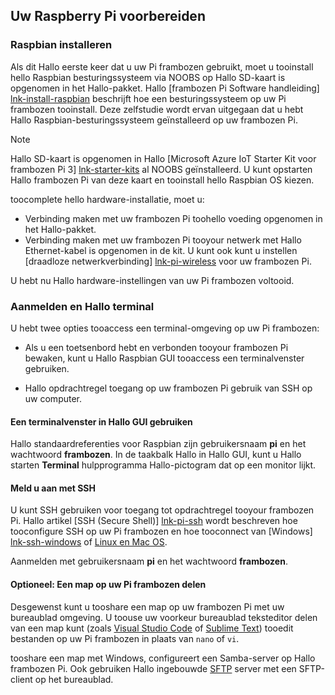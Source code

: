 ## <a name="prepare-your-raspberry-pi"></a>Uw Raspberry Pi voorbereiden

### <a name="install-raspbian"></a>Raspbian installeren

Als dit Hallo eerste keer dat u uw Pi frambozen gebruikt, moet u tooinstall hello Raspbian besturingssysteem via NOOBS op Hallo SD-kaart is opgenomen in het Hallo-pakket. Hallo [frambozen Pi Software handleiding] [ lnk-install-raspbian] beschrijft hoe een besturingssysteem op uw Pi frambozen tooinstall. Deze zelfstudie wordt ervan uitgegaan dat u hebt Hallo Raspbian-besturingssysteem geïnstalleerd op uw frambozen Pi.

> [!NOTE]
> Hallo SD-kaart is opgenomen in Hallo [Microsoft Azure IoT Starter Kit voor frambozen Pi 3] [ lnk-starter-kits] al NOOBS geïnstalleerd. U kunt opstarten Hallo frambozen Pi van deze kaart en tooinstall hello Raspbian OS kiezen.

toocomplete hello hardware-installatie, moet u:

- Verbinding maken met uw frambozen Pi toohello voeding opgenomen in het Hallo-pakket.
- Verbinding maken met uw frambozen Pi tooyour netwerk met Hallo Ethernet-kabel is opgenomen in de kit. U kunt ook kunt u instellen [draadloze netwerkverbinding] [ lnk-pi-wireless] voor uw frambozen Pi.

U hebt nu Hallo hardware-instellingen van uw Pi frambozen voltooid.

### <a name="sign-in-and-access-hello-terminal"></a>Aanmelden en Hallo terminal

U hebt twee opties tooaccess een terminal-omgeving op uw Pi frambozen:

- Als u een toetsenbord hebt en verbonden tooyour frambozen Pi bewaken, kunt u Hallo Raspbian GUI tooaccess een terminalvenster gebruiken.

- Hallo opdrachtregel toegang op uw frambozen Pi gebruik van SSH op uw computer.

#### <a name="use-a-terminal-window-in-hello-gui"></a>Een terminalvenster in Hallo GUI gebruiken

Hallo standaardreferenties voor Raspbian zijn gebruikersnaam **pi** en het wachtwoord **frambozen**. In de taakbalk Hallo in Hallo GUI, kunt u Hallo starten **Terminal** hulpprogramma Hallo-pictogram dat op een monitor lijkt.

#### <a name="sign-in-with-ssh"></a>Meld u aan met SSH

U kunt SSH gebruiken voor toegang tot opdrachtregel tooyour frambozen Pi. Hallo artikel [SSH (Secure Shell)] [ lnk-pi-ssh] wordt beschreven hoe tooconfigure SSH op uw Pi frambozen en hoe tooconnect van [Windows] [ lnk-ssh-windows] of [Linux en Mac OS][lnk-ssh-linux].

Aanmelden met gebruikersnaam **pi** en het wachtwoord **frambozen**.

#### <a name="optional-share-a-folder-on-your-raspberry-pi"></a>Optioneel: Een map op uw Pi frambozen delen

Desgewenst kunt u tooshare een map op uw frambozen Pi met uw bureaublad omgeving. U toouse uw voorkeur bureaublad teksteditor delen van een map kunt (zoals [Visual Studio Code](https://code.visualstudio.com/) of [Sublime Text](http://www.sublimetext.com/)) tooedit bestanden op uw Pi frambozen in plaats van `nano` of `vi`.

tooshare een map met Windows, configureert een Samba-server op Hallo frambozen Pi. Ook gebruiken Hallo ingebouwde [SFTP](https://www.raspberrypi.org/documentation/remote-access/) server met een SFTP-client op het bureaublad.

[lnk-install-raspbian]: https://www.raspberrypi.org/learning/software-guide/quickstart/
[lnk-pi-wireless]: https://www.raspberrypi.org/documentation/configuration/wireless/README.md
[lnk-pi-ssh]: https://www.raspberrypi.org/documentation/remote-access/ssh/README.md
[lnk-ssh-windows]: https://www.raspberrypi.org/documentation/remote-access/ssh/windows.md
[lnk-ssh-linux]: https://www.raspberrypi.org/documentation/remote-access/ssh/unix.md
[lnk-starter-kits]: https://azure.microsoft.com/develop/iot/starter-kits/